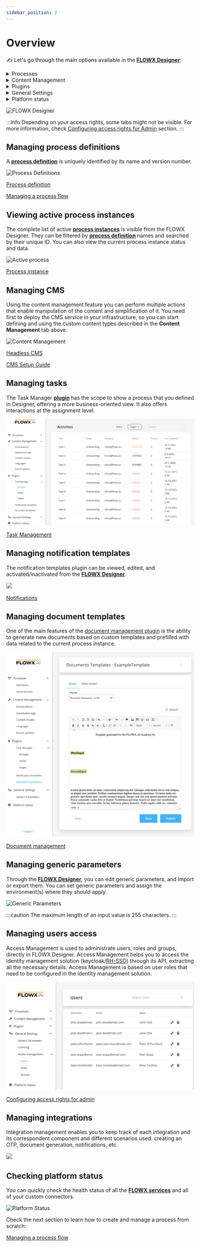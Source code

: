 ```yaml
---
sidebar_position: 2
---
```


# Overview

:writing_hand: Let's go through the main options available in the [**FLOWX Designer**](../terms/flowx-ai-designer):

<details>

<summary>Processes</summary>

#### Process Definitions

* create, view, run and edit [processes](../building-blocks/process/process.md)
* view versioning history

#### Active Process

* view active [process instances](../terms/flowx-process-instance)
* [token](../terms/token) instance and its content
* [subprocesses](../terms/flowx-subprocess)

</details>

<details>

<summary>Content Management</summary>

#### Enumerations

* nomenclature containing static value definitions
* used to manage a list of values that can be used as content in UI components or templates

#### Substitution tags

* used to generate dynamic content across the platform
* list of values used for localization

#### Content models

* content models are used to create complex content collections

#### Languages

* enumeration values can be defined for a specific language

#### Source systems

* used for multiple source systems, if multiple [**enumerations**](../terms/flowx-enumerations) values are needed to communicate with other systems

[Example here](../platform-deep-dive/core-components/core-extensions/content-management/using-the-service.md#example-request-a-label-by-language-or-source-system-code)

</details>

<details>

<summary>Plugins</summary>

#### Task manager

* it is a [**plugin**](../terms/flowx-plugins) suitable for back-officers and supervisors as it can be used to easily track and assign activities/tasks inside a company
* for more information, check the [Task Management](../platform-deep-dive/plugins/custom-plugins/task-management/task-management.md) section

#### Notification templates

* send various types of notifications: SMS, push notifications to mobile devices, emails
* forward custom notifications to external outgoing services
* generate and validate [OTP](../platform-deep-dive/plugins/custom-plugins/notifications-plugin/using-notifications-plugin/otp-flow/otp-flow.md) passwords for user identity verification
* for more information, check the [Notification templates plugin](../platform-deep-dive/plugins/custom-plugins/notifications-plugin/notifications-plugin.md) section

#### Document templates

* store and make changes to documents
* generate documents based on predefined templates (docx or HTML) and custom process related data
* convert documents between various formats
* splitting bulk documents into smaller separate documents
* editing documents to add generated barcodes/signatures and pictures
* for more information, check the [Document templates plugin](../platform-deep-dive/plugins/custom-plugins/documents-plugin/documents-plugin.md) section

</details>

<details>

<summary>General Settings</summary>

#### Generic parameters

* you can add generic parameters by defining key-value pairs
* they are used for values that might change from one environment to another
* for example, an URL that has different values from a development environment to a production environment

#### Access management

* Access Management is used to administrate users, roles and groups
* Access Management is accessing keycloak through an API call, extracting all the necessary details
* it is based on user roles that need to be configured in the identity management solution

#### Integration management

* Integration management helps you configure integrations between the following components: [**FLOWX Process engine**](../terms/flowxai-process-engine), [**plugins**](../terms/flowx-plugins), or different adapters
* Integration management enables you to keep track of each integration and its correspondent component and different scenarios used: creating an OTP, document generation, notifications, etc

</details>

<details>

<summary>Platform status</summary>

* you can check the platform's health by using the **Platform Status** feature
* you can also check the installed versions against the suggested versions for each [**FLOWX Component**](../terms/microservices)

</details>


![FLOWX Designer](https://s3.eu-west-1.amazonaws.com/docx.flowx.ai/flowx-designer/designer_overview.gif#center)

:::info
Depending on your access rights, some tabs might not be visible. For more information, check [Configuring access rights for Admin](designer-setup-guide/configuring-access-rights-for-admin.md) section.
:::

## Managing process definitions

A [**process definition**](../terms/flowx-process-definition) is uniquely identified by its name and version number.

![Process Definitions](https://s3.eu-west-1.amazonaws.com/docx.flowx.ai/flowx-designer/designer_process_definitions.gif)

[Process definition](../building-blocks/process/process-definition.md)

[Managing a process flow](./managing-a-process-flow/managing-a-process-flow.md)

## Viewing active process instances

The complete list of active [**process instances**](../terms/flowx-process-instance) is visible from the FLOWX Designer. They can be filtered by [**process definition**](../terms/flowx-process-definition) names and searched by their unique ID. You can also view the current process instance status and data.

![Active process](https://s3.eu-west-1.amazonaws.com/docx.flowx.ai/flowx-designer/designer_active_process.png)

[Process instance](../building-blocks/process/active-process/process-instance.md)

## Managing CMS

Using the content management feature you can perform multiple actions that enable manipulation of the content and simplification of it. You need first to deploy the CMS service in your infrastructure, so you can start defining and using the custom content types described in the **Content Management** tab above.

![Content Management](https://s3.eu-west-1.amazonaws.com/docx.flowx.ai/flowx-designer/designer_cms.gif)

[Headless CMS](../platform-deep-dive/core-components/core-extensions/content-management/content-management.md)

[CMS Setup Guide](../platform-setup-guides/cms-setup-guide/cms-setup-guide.md)

## Managing tasks

The Task Manager [**plugin**](../terms/flowx-plugins) has the scope to show a process that you defined in Designer, offering a more business-oriented view. It also offers interactions at the assignment level.

![Task Management](./img/designer_task_manager.png)

[Task Management](../platform-deep-dive/plugins/custom-plugins/task-management/task-management.md)

## Managing notification templates

The notification templates plugin can be viewed, edited, and activated/inactivated from the [**FLOWX Designer**](../terms/flowx-ai-designer).

![](https://s3.eu-west-1.amazonaws.com/docx.flowx.ai/flowx-designer/designer_notification_templates.png)

[Notifications](../platform-deep-dive/plugins/custom-plugins/notifications-plugin/notifications-plugin.md)

## Managing document templates

One of the main features of the [document management plugin](../platform-deep-dive/plugins/custom-plugins/documents-plugin/documents-plugin.md) is the ability to generate new documents based on custom templates and prefilled with data related to the current process instance.

![Document templates plugin](./img/designer_documents.png)

[Document management](../platform-deep-dive/plugins/custom-plugins/documents-plugin/documents-plugin.md)

## Managing generic parameters

Through the [**FLOWX Designer**](../terms/flowx-ai-designer), you can edit generic parameters, and import or export them. You can set generic parameters and assign the environment(s) where they should apply.

![Generic Parameters](https://s3.eu-west-1.amazonaws.com/docx.flowx.ai/flowx-designer/designer_generic_params.png)

:::caution
The maximum length of an input value is 255 characters.
:::

## Managing users access

Access Management is used to administrate users, roles and groups, directly in FLOWX Designer. Access Management helps you to access the identity management solution (keycloak/[RH-SSO](https://access.redhat.com/products/red-hat-single-sign-on)) through its API, extracting all the necessary details. Access Management is based on user roles that need to be configured in the identity management solution.

![Access Management](./img/designer_access_mng.png)

[Configuring access rights for admin](designer-setup-guide/configuring-access-rights-for-admin)

## Managing integrations

Integration management enables you to keep track of each integration and its correspondent component and different scenarios used: creating an OTP, document generation, notifications, etc.

![](https://s3.eu-west-1.amazonaws.com/docx.flowx.ai/flowx-designer/designer_integrations.png)

## Checking platform status

You can quickly check the health status of all the [**FLOWX services**](../terms/microservices) and all of your custom connectors.

![Platform Status](https://s3.eu-west-1.amazonaws.com/docx.flowx.ai/flowx-designer/designer_platform_status.png)

Check the next section to learn how to create and manage a process from scratch:

[Managing a process flow](managing-a-process-flow/)

